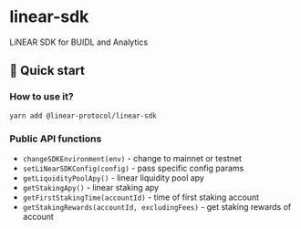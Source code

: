 # linear-sdk 

LiNEAR SDK for BUIDL and Analytics

## 🌻 Quick start

### How to use it?

```
yarn add @linear-protocol/linear-sdk
```

### Public API functions

- `changeSDKEnvironment(env)` - change to mainnet or testnet
- `setLiNearSDKConfig(config)` - pass specific config params
- `getLiquidityPoolApy()` - linear liquidity pool apy
- `getStakingApy()` - linear staking apy
- `getFirstStakingTime(accountId)` - time of first staking account
- `getStakingRewards(accountId, excludingFees)` - get staking rewards of account 

